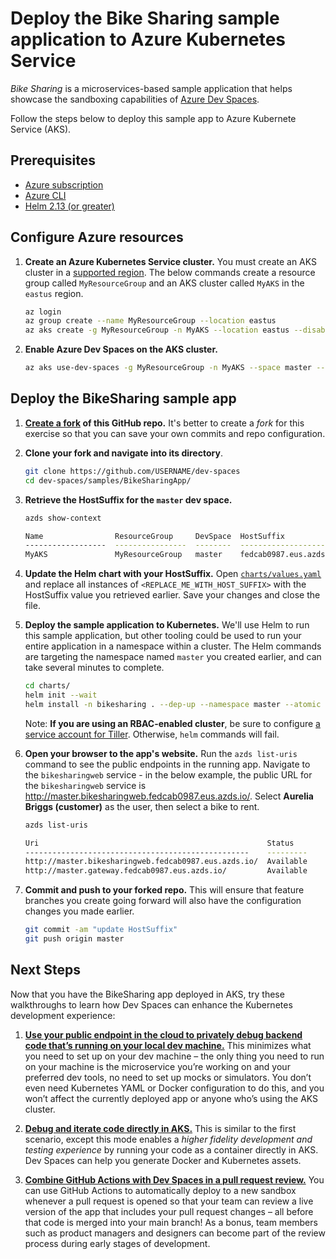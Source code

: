 # Deploy the Bike Sharing sample application to Azure Kubernetes Service

*Bike Sharing* is a microservices-based sample application that helps showcase the sandboxing capabilities of [Azure Dev Spaces](https://aka.ms/devspaces). 

Follow the steps below to deploy this sample app to Azure Kubernete Service (AKS).

## Prerequisites
* [Azure subscription](https://azure.microsoft.com/free)
* [Azure CLI](https://docs.microsoft.com/cli/azure/install-azure-cli?view=azure-cli-latest)
* [Helm 2.13 (or greater)](https://github.com/helm/helm#install)

## Configure Azure resources

1. **Create an Azure Kubernetes Service cluster.** You must create an AKS cluster in a [supported region](https://docs.microsoft.com/azure/dev-spaces/about#supported-regions-and-configurations). The below commands create a resource group called `MyResourceGroup` and an AKS cluster called `MyAKS` in the `eastus` region.

    ```bash
    az login
    az group create --name MyResourceGroup --location eastus
    az aks create -g MyResourceGroup -n MyAKS --location eastus --disable-rbac --generate-ssh-keys
    ```

1. **Enable Azure Dev Spaces on the AKS cluster.**
    ```bash
    az aks use-dev-spaces -g MyResourceGroup -n MyAKS --space master --yes
    ```

## Deploy the BikeSharing sample app

1. **[Create a fork](https://guides.github.com/activities/forking/) of this GitHub repo.** It's better to create a *fork* for this exercise so that you can save your own commits and repo configuration.

1. **Clone your fork and navigate into its directory**.
    ```bash
    git clone https://github.com/USERNAME/dev-spaces
    cd dev-spaces/samples/BikeSharingApp/
    ```

1. **Retrieve the HostSuffix for the `master` dev space.**
    ```bash
    azds show-context

    Name                ResourceGroup     DevSpace  HostSuffix
    ------------------  ----------------  --------  -----------------------
    MyAKS               MyResourceGroup   master    fedcab0987.eus.azds.io
    ```

1. **Update the Helm chart with your HostSuffix.** Open [`charts/values.yaml`](https://github.com/Azure/dev-spaces/blob/master/samples/BikeSharingApp/charts/values.yaml) and replace all instances of `<REPLACE_ME_WITH_HOST_SUFFIX>` with the HostSuffix value you retrieved earlier. Save your changes and close the file.

1. **Deploy the sample application to Kubernetes.** We'll use Helm to run this sample application, but other tooling could be used to run your entire application in a namespace within a cluster. The Helm commands are targeting the namespace named `master` you created earlier, and can take several minutes to complete.
    ```bash
    cd charts/
    helm init --wait
    helm install -n bikesharing . --dep-up --namespace master --atomic
    ```
    Note: **If you are using an RBAC-enabled cluster**, be sure to configure [a service account for Tiller](https://helm.sh/docs/using_helm/#role-based-access-control). Otherwise, `helm` commands will fail.

1. **Open your browser to the app's website.** Run the `azds list-uris` command to see the public endpoints in the running app. Navigate to the `bikesharingweb` service - in the below example, the public URL for the `bikesharingweb` service is http://master.bikesharingweb.fedcab0987.eus.azds.io/. Select **Aurelia Briggs (customer)** as the user, then select a bike to rent.
    ```bash
    azds list-uris

    Uri                                                   Status
    --------------------------------------------------    ---------
    http://master.bikesharingweb.fedcab0987.eus.azds.io/  Available
    http://master.gateway.fedcab0987.eus.azds.io/         Available
    ```

1. **Commit and push to your forked repo.** This will ensure that feature branches you create going forward will also have the configuration changes you made earlier.
    ```bash
    git commit -am "update HostSuffix"
    git push origin master
    ```

## Next Steps
Now that you have the BikeSharing app deployed in AKS, try these walkthroughs to learn how Dev Spaces can enhance the Kubernetes development experience:

1. **[Use your public endpoint in the cloud to privately debug backend code that’s running on your local dev machine.](https://aka.ms/devspaces/connect)** This minimizes what you need to set up on your dev machine – the only thing you need to run on your machine is the microservice you’re working on and your preferred dev tools, no need to set up mocks or simulators. You don’t even need Kubernetes YAML or Docker configuration to do this, and you won’t affect the currently deployed app or anyone who’s using the AKS cluster.

1. **[Debug and iterate code directly in AKS.](https://docs.microsoft.com/azure/dev-spaces/quickstart-netcore)** This is similar to the first scenario, except this mode enables a *higher fidelity development and testing experience* by running your code as a container directly in AKS. Dev Spaces can help you generate Docker and Kubernetes assets.

1. **[Combine GitHub Actions with Dev Spaces in a pull request review.](https://aka.ms/devspaces/pr-flow)** You can use GitHub Actions to automatically deploy to a new sandbox whenever a pull request is opened so that your team can review a live version of the app that includes your pull request changes – all before that code is merged into your main branch! As a bonus, team members such as product managers and designers can become part of the review process during early stages of development.
